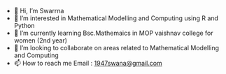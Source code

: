 - 👋 Hi, I’m Swarrna
- 👀 I’m interested in Mathematical Modelling and Computing using R and Python
- 🌱 I’m currently learning Bsc.Mathemaics in MOP vaishnav college for women (2nd year)
- 💞️ I’m looking to collaborate on areas related to Mathematical Modelling and Computing
- 📫 How to reach me Email : 1947swana@gmail.com


<!---
Swarrna23/Swarrna23 is a ✨ special ✨ repository because its `README.md` (this file) appears on your GitHub profile.
You can click the Preview link to take a look at your changes.
--->
